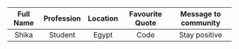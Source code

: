| Full Name  | Profession  | Location | Favourite Quote | Message to community |
| :---------:|:-----------:| :-------:| :-------------: | :------------------: |
|   Shika    |   Student   |  Egypt   |       Code      |    Stay positive     |
